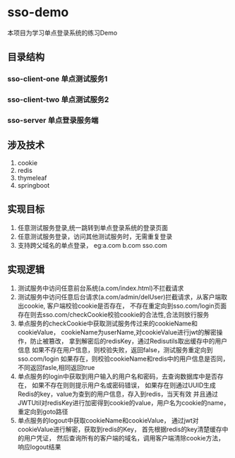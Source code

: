 # sso-demo
本项目为学习单点登录系统的练习Demo

## 目录结构
### sso-client-one  单点测试服务1
### sso-client-two  单点测试服务2
### sso-server      单点登录服务端

## 涉及技术
1. cookie
2. redis
3. thymeleaf
4. springboot

## 实现目标
1. 任意测试服务登录,统一跳转到单点登录系统的登录页面
2. 任意测试服务登录，访问其他测试服务时，无需重复登录
3. 支持跨父域名的单点登录，
eg:a.com b.com sso.com

## 实现逻辑
1. 测试服务中访问任意前台系统(a.com/index.html)不拦截请求
2. 测试服务中访问任意后台请求(a.com/admin/delUser)拦截请求，从客户端取出cookie,
   客户端校验cookie是否存在，
   不存在重定向到sso.com/login页面
   存在则去sso.com/checkCookie校验cookie的合法性,合法则放行服务
3. 单点服务的checkCookie中获取测试服务传过来的cookieName和cookieValue，
   cookieName为userName,对cookieValue进行jwt的解密操作，防止被篡改，
   拿到解密后的redisKey，通过Redisutils取出缓存中的用户信息
   如果不存在用户信息，则校验失败，返回false，测试服务重定向到sso.com/login
   如果存在，则校验cookieName和redis中的用户信息是否同，不同返回fasle,相同返回true
4. 单点服务的login中获取到用户输入的用户名和密码，去查询数据库中是否存在，
   如果不存在则则提示用户名或密码错误，
   如果存在则通过UUID生成Redis的key，value为查到的用户信息，存入到redis，当天有效
   并且通过JWTUtil对redisKey进行加密得到cookie的value，用户名为cookie的name，
   重定向到goto路径
5. 单点服务的logout中获取cookieName和cookieValue，
   通过jwt对cookieValue进行解密，获取到redis的Key，
   首先根据redis的key清楚缓存中的用户凭证，
   然后查询所有的客户端的域名，调用客户端清除cookie方法，
   响应logout结果









